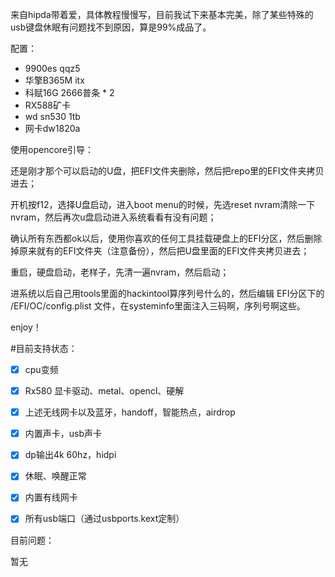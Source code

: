  来自hipda带着爱，具体教程慢慢写，目前我试下来基本完美，除了某些特殊的usb键盘休眠有问题找不到原因，算是99%成品了。
 
 配置：
 
 - 9900es qqz5
 - 华擎B365M itx
 - 科赋16G 2666普条 * 2
 - RX588矿卡
 - wd sn530 1tb
 - 网卡dw1820a
 
使用opencore引导：

还是刚才那个可以启动的U盘，把EFI文件夹删除，然后把repo里的EFI文件夹拷贝进去；

开机按f12，选择U盘启动，进入boot menu的时候，先选reset nvram清除一下nvram，然后再次u盘启动进入系统看看有没有问题；

确认所有东西都ok以后，使用你喜欢的任何工具挂载硬盘上的EFI分区，然后删除掉原来就有的EFI文件夹（注意备份），然后把U盘里面的EFI文件夹拷贝进去；

重启，硬盘启动，老样子，先清一遍nvram，然后启动；

进系统以后自己用tools里面的hackintool算序列号什么的，然后编辑 EFI分区下的 /EFI/OC/config.plist 文件，在systeminfo里面注入三码啊，序列号啊这些。

enjoy！

#目前支持状态：

- [x] cpu变频

- [x] Rx580 显卡驱动、metal、opencl、硬解

- [x] 上述无线网卡以及蓝牙，handoff，智能热点，airdrop

- [x] 内置声卡，usb声卡

- [x] dp输出4k 60hz，hidpi

- [x] 休眠、唤醒正常

- [x] 内置有线网卡

- [x] 所有usb端口（通过usbports.kext定制）



目前问题：

暂无
